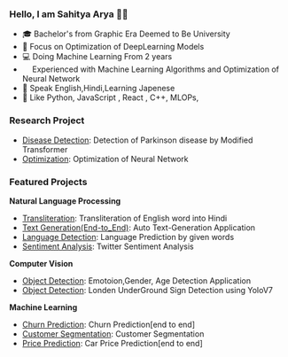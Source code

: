 ### Hello, I am Sahitya Arya 👋🏻

- 🎓 Bachelor's from Graphic Era Deemed to Be University 
- 🔬 Focus on Optimization of DeepLearning Models
- 💻 Doing Machine Learning From 2 years 
- <img width="13.75" src="linux.png" /> Experienced with Machine Learning Algorithms  and Optimization of Neural Network
- 💬 Speak English,Hindi,Learning Japenese
- 💜 Like Python, JavaScript , React , C++, MLOPs, 

### Research Project
- [Disease Detection](https://github.com/CS-savvy/Transformer-for-Parkinsons-disease): Detection of Parkinson disease by Modified Transformer
- [Optimization](https://github.com/shiv2398/Convex_optimization): Optimization of Neural Network
### Featured Projects


**Natural Language Processing**

- [Transliteration](https://github.com/shiv2398/transliteration_english_to_hindi): Transliteration of English word into Hindi
- [Text Generation(End-to_End)](https://github.com/shiv2398/Auto_text_Generation): Auto Text-Generation Application
- [Language Detection](https://github.com/shiv2398/Language-prediction-by-given-word-using-RNN-custom_data-): Language Prediction by given words
- [Sentiment Analysis](https://github.com/shiv2398/Twitter_Sentiment_Analysis): Twitter Sentiment Analysis

**Computer Vision**

- [Object Detection](https://github.com/shiv2398/shiv2398-Detection-of-Emotion-Gender-age-in-surveillence-Monito): Emotoion,Gender, Age Detection Application 
- [Object Detection](https://github.com/shiv2398/London_underground_sign_detection-using-YOLOv7): Londen UnderGround Sign Detection using YoloV7


**Machine Learning**

- [Churn Prediction](https://github.com/shiv2398/Telecom-Customer-Churn-prediction): Churn Prediction[end to end] 
- [Customer Segmentation](https://github.com/shiv2398/CustomerSegmentation/tree/master): Customer Segmentation
- [Price Prediction](https://github.com/shiv2398/car_prediction_-end_to_end-_deployment): Car Price Prediction[end to end]
